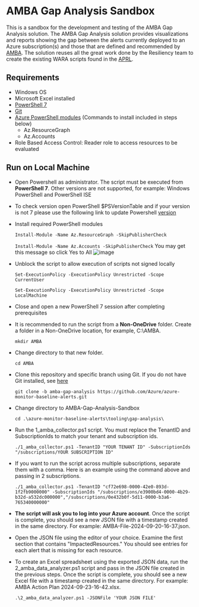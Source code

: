 
# AMBA Gap Analysis Sandbox

This is a sandbox for the development and testing of the AMBA Gap Analysis solution.  The AMBA Gap Analysis solution provides visualizations and reports showing the gap between the alerts currently deployed to an Azure subscription(s) and those that are defined and recommended by [AMBA](https://azure.github.io/azure-monitor-baseline-alerts/welcome/).  The solution reuses all the great work done by the Resiliency team to create the existing WARA scripts found in the [APRL](https://azure.github.io/Azure-Proactive-Resiliency-Library-v2/welcome/).

## Requirements

- Windows OS
- Microsoft Excel installed
- [PowerShell 7](https://learn.microsoft.com/en-us/powershell/scripting/install/installing-powershell?view=powershell-7.4)
- [Git](https://git-scm.com/download/win)
- [Azure PowerShell modules](https://learn.microsoft.com/en-us/powershell/azure/install-azps-windows?view=azps-12.1.0&tabs=powershell&pivots=windows-psgallery) (Commands to install included in steps below)
  - Az.ResourceGraph
  - Az.Accounts
- Role Based Access Control: Reader role to access resources to be evaluated

## Run on Local Machine

- Open Powershell as administrator.  The script must be executed from **PowerShell 7**. Other versions are not supported, for example: Windows PowerShell and PowerShell ISE
- To check version open PowerShell $PSVersionTable  and if your version is not 7 please use the following link to update Powershell [version](https://learn.microsoft.com/en-us/powershell/scripting/install/installing-powershell-on-windows?view=powershell-7.4)

- Install required PowerShell modules

    `` Install-Module -Name Az.ResourceGraph -SkipPublisherCheck ``

    `` Install-Module -Name Az.Accounts -SkipPublisherCheck ``
  You may get this message so click Yes to All
  ![image](https://github.com/user-attachments/assets/2013a9c9-8ddc-4723-be5b-666658ad6ea1)


- Unblock the script to allow execution of scripts not signed locally

    `` Set-ExecutionPolicy -ExecutionPolicy Unrestricted -Scope CurrentUser ``

    `` Set-ExecutionPolicy -ExecutionPolicy Unrestricted -Scope LocalMachine ``

- Close and open a new PowerShell 7 session after completing prerequisites

- It is recommended to run the script from a **Non-OneDrive** folder.  Create a folder in a Non-OneDrive location, for example, C:\AMBA.

    ``mkdir AMBA``

- Change directory to that new folder.

    ``cd AMBA``

- Clone this repository and specific branch using Git.  If you do not have Git installed, see [here](https://git-scm.com/download/win)

    ``
    git clone -b amba-gap-analysis https://github.com/Azure/azure-monitor-baseline-alerts.git
    ``

- Change directory to AMBA-Gap-Analysis-Sandbox

    ``
    cd .\azure-monitor-baseline-alerts\tooling\gap-analysis\
    ``

- Run the 1_amba_collector.ps1 script.  You must replace the TenantID and SubscriptionIds to match your tenant and subscription ids.

    ``
    ./1_amba_collector.ps1 -TenantID "YOUR TENANT ID" -SubscriptionIds "/subscriptions/YOUR SUBSCRIPTION ID"
    ``

- If you want to run the script across multiple subscriptions, separate them with a comma.  Here is an example using the command above and passing in 2 subscriptions.

    ``
    ./1_amba_collector.ps1 -TenantID "cf72e698-0000-42e0-893d-1f2fb9000000" -SubscriptionIds "/subscriptions/e3900bd4-0000-4b29-b32d-a532dc000000","/subscriptions/0e432b0f-5d11-0000-b3a6-765340000000"
    ``

- **The script will ask you to log into your Azure account**.  Once the script is complete, you should see a new JSON file with a timestamp created in the same directory.  For example: AMBA-File-2024-09-20-16-37.json.

- Open the JSON file using the editor of your choice.  Examine the first section that contains "ImpactedResources."  You should see entries for each alert that is missing for each resource.

- To create an Excel spreadsheet using the exported JSON data, run the 2_amba_data_analyzer.ps1 script and pass in the JSON file created in the previous steps.  Once the script is complete, you should see a new Excel file with a timestamp created in the same directory.  For example: AMBA Action Plan 2024-09-23-16-42.xlsx.

    ``
    .\2_amba_data_analyzer.ps1 -JSONFile 'YOUR JSON FILE'
    ``
